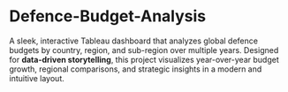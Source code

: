 # Defence-Budget-Analysis
A sleek, interactive Tableau dashboard that analyzes global defence budgets by country, region, and sub-region over multiple years. Designed for **data-driven storytelling**, this project visualizes year-over-year budget growth, regional comparisons, and strategic insights in a modern and intuitive layout.
